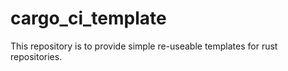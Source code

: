 # cargo_ci_template
This repository is to provide simple re-useable templates for rust repositories.
